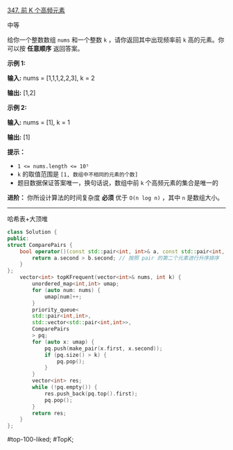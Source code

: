 [347. 前 K 个高频元素](https://leetcode.cn/problems/top-k-frequent-elements/)

中等

给你一个整数数组 `nums` 和一个整数 `k` ，请你返回其中出现频率前 `k` 高的元素。你可以按 **任意顺序** 返回答案。

**示例 1:**

**输入:** nums = [1,1,1,2,2,3], k = 2

**输出:** [1,2]

**示例 2:**

**输入:** nums = [1], k = 1

**输出:** [1]

**提示：**

- `1 <= nums.length <= 10⁵`
- `k` 的取值范围是 `[1, 数组中不相同的元素的个数]`
- 题目数据保证答案唯一，换句话说，数组中前 `k` 个高频元素的集合是唯一的

**进阶：** 你所设计算法的时间复杂度 **必须** 优于 `O(n log n)` ，其中 `n` 是数组大小。

---- ----
哈希表+大顶堆
```cpp
class Solution {
public:
struct ComparePairs {
    bool operator()(const std::pair<int, int>& a, const std::pair<int, int>& b) const {
        return a.second > b.second; // 按照 pair 的第二个元素进行升序排序
    }
};
    vector<int> topKFrequent(vector<int>& nums, int k) {
        unordered_map<int,int> umap;
        for (auto num: nums) {
            umap[num]++;
        }
        priority_queue<
        std::pair<int,int>,
        std::vector<std::pair<int,int>>,
        ComparePairs
        > pq;
        for (auto x: umap) {
            pq.push(make_pair(x.first, x.second));
            if (pq.size() > k) {
                pq.pop();
            }
        }
        vector<int> res;
        while (!pq.empty()) {
            res.push_back(pq.top().first);
            pq.pop();
        }
        return res;
    }
};
```
#top-100-liked; #TopK;